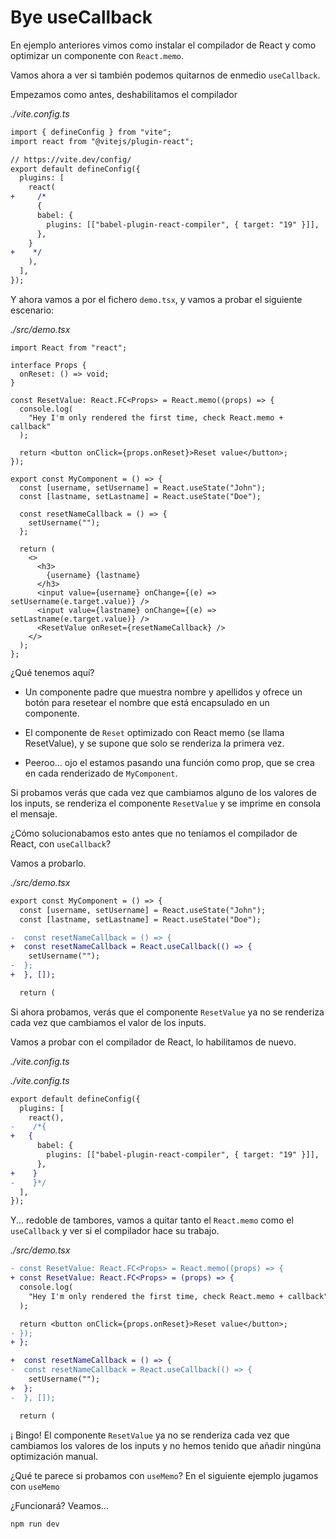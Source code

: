 # Bye useCallback

En ejemplo anteriores vimos como instalar el compilador de React y como optimizar un componente con `React.memo`.

Vamos  ahora a ver si también podemos quitarnos de enmedio `useCallback`.

Empezamos como antes, deshabilitamos el compilador

_./vite.config.ts_

```diff
import { defineConfig } from "vite";
import react from "@vitejs/plugin-react";

// https://vite.dev/config/
export default defineConfig({
  plugins: [
    react(
+     /*
      {
      babel: {
        plugins: [["babel-plugin-react-compiler", { target: "19" }]],
      },
    }
+    */
    ),
  ],
});
```

Y ahora vamos a por el fichero `demo.tsx`, y vamos a probar el siguiente escenario:

_./src/demo.tsx_

```tsx
import React from "react";

interface Props {
  onReset: () => void;
}

const ResetValue: React.FC<Props> = React.memo((props) => {
  console.log(
    "Hey I'm only rendered the first time, check React.memo + callback"
  );

  return <button onClick={props.onReset}>Reset value</button>;
});

export const MyComponent = () => {
  const [username, setUsername] = React.useState("John");
  const [lastname, setLastname] = React.useState("Doe");

  const resetNameCallback = () => {
    setUsername("");
  };

  return (
    <>
      <h3>
        {username} {lastname}
      </h3>
      <input value={username} onChange={(e) => setUsername(e.target.value)} />
      <input value={lastname} onChange={(e) => setLastname(e.target.value)} />
      <ResetValue onReset={resetNameCallback} />
    </>
  );
};
```

¿Qué tenemos aquí?

- Un componente padre que muestra nombre y apellidos y ofrece un botón para resetear el nombre que está encapsulado en un componente.

- El componente de `Reset` optimizado con React memo (se llama ResetValue), y se supone que solo se renderiza la primera vez.

- Peeroo... ojo el estamos pasando una función como prop, que se crea en cada renderizado de `MyComponent`.

Si probamos verás que cada vez que cambiamos alguno de los valores de los inputs, se renderiza el componente `ResetValue` y se imprime en consola el mensaje.

¿Cómo solucionabamos esto antes que no teníamos el compilador de React, con `useCallback`?

Vamos a probarlo.

_./src/demo.tsx_

```diff
export const MyComponent = () => {
  const [username, setUsername] = React.useState("John");
  const [lastname, setLastname] = React.useState("Doe");

-  const resetNameCallback = () => {
+  const resetNameCallback = React.useCallback(() => {
    setUsername("");
-  };
+  }, []);

  return (
```

Si ahora probamos, verás que el componente `ResetValue` ya no se renderiza cada vez que cambiamos el valor de los inputs.

Vamos a probar con el compilador de React, lo habilitamos de nuevo.

_./vite.config.ts_

_./vite.config.ts_

```diff
export default defineConfig({
  plugins: [
    react(),
-    /*{
+   {
      babel: {
        plugins: [["babel-plugin-react-compiler", { target: "19" }]],
      },
+    }
-    }*/
  ],
});
```

Y... redoble de tambores, vamos a quitar tanto el `React.memo` como el `useCallback` y ver si el compilador hace su trabajo.

_./src/demo.tsx_

```diff
- const ResetValue: React.FC<Props> = React.memo((props) => {
+ const ResetValue: React.FC<Props> = (props) => {
  console.log(
    "Hey I'm only rendered the first time, check React.memo + callback"
  );

  return <button onClick={props.onReset}>Reset value</button>;
- });
+ };
```

```diff
+  const resetNameCallback = () => {
-  const resetNameCallback = React.useCallback(() => {
    setUsername("");
+  };
-  }, []);

  return (
```

¡ Bingo! El componente `ResetValue` ya no se renderiza cada vez que cambiamos los valores de los inputs y no hemos tenido que añadir ningúna optimización manual.

¿Qué te parece si probamos con `useMemo`? En el siguiente ejemplo jugamos con `useMemo`

¿Funcionará? Veamos...

```bash
npm run dev
```
